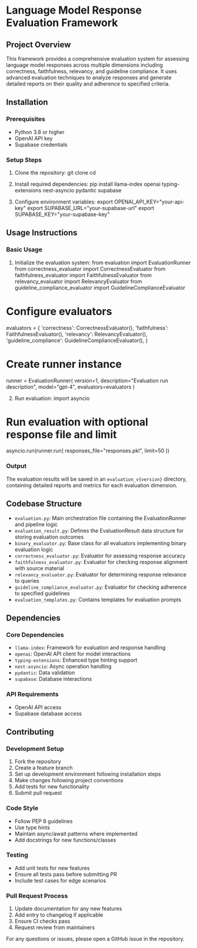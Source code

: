 # Language Model Response Evaluation Framework

## Project Overview
This framework provides a comprehensive evaluation system for assessing language model responses across multiple dimensions including correctness, faithfulness, relevancy, and guideline compliance. It uses advanced evaluation techniques to analyze responses and generate detailed reports on their quality and adherence to specified criteria.

## Installation

### Prerequisites
- Python 3.8 or higher
- OpenAI API key
- Supabase credentials

### Setup Steps
1. Clone the repository:
git clone <repository-url>
cd <repository-name>

2. Install required dependencies:
pip install llama-index openai typing-extensions nest-asyncio pydantic supabase

3. Configure environment variables:
export OPENAI_API_KEY="your-api-key"
export SUPABASE_URL="your-supabase-url"
export SUPABASE_KEY="your-supabase-key"

## Usage Instructions

### Basic Usage
1. Initialize the evaluation system:
from evaluation import EvaluationRunner
from correctness_evaluator import CorrectnessEvaluator
from faithfulness_evaluator import FaithfulnessEvaluator
from relevancy_evaluator import RelevancyEvaluator
from guideline_compliance_evaluator import GuidelineComplianceEvaluator

# Configure evaluators
evaluators = {
    'correctness': CorrectnessEvaluator(),
    'faithfulness': FaithfulnessEvaluator(),
    'relevancy': RelevancyEvaluator(),
    'guideline_compliance': GuidelineComplianceEvaluator(),
}

# Create runner instance
runner = EvaluationRunner(
    version=1,
    description="Evaluation run description",
    model="gpt-4",
    evaluators=evaluators
)

2. Run evaluation:
import asyncio

# Run evaluation with optional response file and limit
asyncio.run(runner.run(
    responses_file="responses.pkl",
    limit=50
))

### Output
The evaluation results will be saved in an `evaluation_v{version}` directory, containing detailed reports and metrics for each evaluation dimension.

## Codebase Structure

- `evaluation.py`: Main orchestration file containing the EvaluationRunner and pipeline logic
- `evaluation_result.py`: Defines the EvaluationResult data structure for storing evaluation outcomes
- `binary_evaluator.py`: Base class for all evaluators implementing binary evaluation logic
- `correctness_evaluator.py`: Evaluator for assessing response accuracy
- `faithfulness_evaluator.py`: Evaluator for checking response alignment with source material
- `relevancy_evaluator.py`: Evaluator for determining response relevance to queries
- `guideline_compliance_evaluator.py`: Evaluator for checking adherence to specified guidelines
- `evaluation_templates.py`: Contains templates for evaluation prompts

## Dependencies

### Core Dependencies
- `llama-index`: Framework for evaluation and response handling
- `openai`: OpenAI API client for model interactions
- `typing-extensions`: Enhanced type hinting support
- `nest-asyncio`: Async operation handling
- `pydantic`: Data validation
- `supabase`: Database interactions

### API Requirements
- OpenAI API access
- Supabase database access

## Contributing

### Development Setup
1. Fork the repository
2. Create a feature branch
3. Set up development environment following installation steps
4. Make changes following project conventions
5. Add tests for new functionality
6. Submit pull request

### Code Style
- Follow PEP 8 guidelines
- Use type hints
- Maintain async/await patterns where implemented
- Add docstrings for new functions/classes

### Testing
- Add unit tests for new features
- Ensure all tests pass before submitting PR
- Include test cases for edge scenarios

### Pull Request Process
1. Update documentation for any new features
2. Add entry to changelog if applicable
3. Ensure CI checks pass
4. Request review from maintainers

For any questions or issues, please open a GitHub issue in the repository.